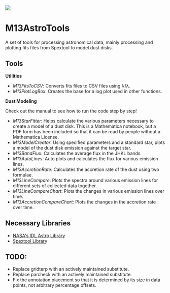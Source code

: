 <img src="https://raw.github.com/Marxon13/M13AstroTools/master/ImageResources/M13AstroToolsBanner.png">

M13AstroTools
=============

A set of tools for processing astronomical data, mainly processing and plotting fits files from Spextool to model dust disks.

Tools
---------

**Utilities**

- _M13FitsToCSV_: Converts fits files to CSV files using λfλ.
- _M13PlotLogBox_: Creates the base for a log plot used in other functions.

**Dust Modeling**

Check out the manual to see how to run the code step by step!

- _M13StarFitter_: Helps calculate the various parameters necessary to create a model of a dust disk. This is a Mathematica notebook, but a PDF form has been included so that it can be read by people without a Mathematica License.
- _M13ModelCreator_: Using specified parameters and a standard star, plots a model of the dust disk emission against the target star.
- _M13BandFlux_: Calculates the average flux in the JHKL bands.
- _M13AutoLines_: Auto plots and calculates the flux for various emission lines.
- _M13AccretionRate_: Calculates the accretion rate of the dust using two formulae. 
- _M13LineCompare_: Plots the spectra around various emission lines for different sets of collected data together.
- _M13LineCompareChart_: Plots the changes in various emission lines over time.
- _M13AccretionCompareChart_: Plots the changes in the accretion rate over time.

Necessary Libraries
-------------------
- [NASA's IDL Astro Library](https://github.com/wlandsman/IDLAstro)
- [Spextool Library](http://irtfweb.ifa.hawaii.edu/~spex/)

TODO:
--------

- Replace gridterp with an actively maintained substitute.
- Replace parcheck with an actively maintained substitute. 
- Fix the annotation placement so that it is determined by its size in data points, not arbitrary percentage offsets.